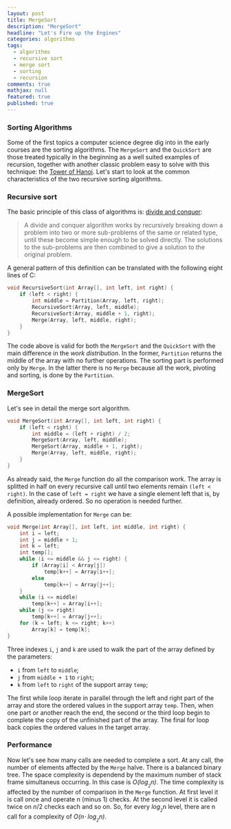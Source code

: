 ```yaml
---
layout: post
title: MergeSort
description: "MergeSort"
headline: "Let's Fire up the Engines"
categories: algorithms
tags: 
  - algorithms
  - recursive sort
  - merge sort
  - sorting
  - recursion
comments: true
mathjax: null
featured: true
published: true
---
```

### Sorting Algorithms
Some of the first topics a computer science degree dig into in the early courses are the sorting algorithms. 
The `MergeSort` and the `QuickSort` are those treated typically in the beginning as a well suited examples of recursion, 
together with another classic problem easy to solve with this technique: 
the [Tower of Hanoi](https://en.wikipedia.org/wiki/Tower_of_Hanoi "Tower of Hanoi").
Let's start to look at the common characteristics of the two recursive sorting algorithms.

### Recursive sort
The basic principle of this class of algorithms is: 
[divide and conquer](https://en.wikipedia.org/wiki/Divide_and_conquer_algorithms "Divide and conquer"):
> A divide and conquer algorithm works by recursively breaking down a problem into two 
or more sub-problems of the same or related type, until these become simple enough to be 
solved directly. The solutions to the sub-problems are then combined to give a solution 
to the original problem.

A general pattern of this definition can be translated with the following eight lines of C:
```c
void RecursiveSort(int Array[], int left, int right) {
    if (left < right) {
        int middle = Partition(Array, left, right);
        RecursiveSort(Array, left, middle);
        RecursiveSort(Array, middle + 1, right);
        Merge(Array, left, middle, right);
    }
}
``` 
The code above is valid for both the `MergeSort` and the `QuickSort` with the main difference in the _work distribution_. 
In the former, `Partition` returns the middle of the array with no further operations. 
The sorting part is performed only by `Merge`. 
In the latter there is no `Merge` because all the work, pivoting and sorting, is done by the `Partition`.

### MergeSort
Let's see in detail the merge sort algorithm.
```c
void MergeSort(int Array[], int left, int right) {
    if (left < right) {
        int middle = (left + right) / 2;
        MergeSort(Array, left, middle);
        MergeSort(Array, middle + 1, right);
        Merge(Array, left, middle, right);
    }
}
```
As already said, the `Merge` function do all the comparison work. The array is splitted
in half on every recursive call until two elements remain `(left < right)`.
In the case of `left = right` we have a single element left that is, by definition, 
already ordered. So no operation is needed further.

A possible implementation for `Merge` can be:
```c
void Merge(int Array[], int left, int middle, int right) {
    int i = left;
    int j = middle + 1;
    int k = left;
    int temp[];
    while (i <= middle && j <= right) {
        if (Array[i] < Array[j])
            temp[k++] = Array[i++];
        else 
            temp[k++] = Array[j++];
    }
    while (i <= middle)
        temp[k++] = Array[i++];
    while (j <= right)
        temp[k++] = Array[j++];
    for (k = left; k <= right; k++)
        Array[k] = temp[k];
}
```
Three indexes `i`, `j` and `k` are used to walk the part of the array defined 
by the parameters:
* `i` from `left` to `middle`;
* `j` from `middle + 1` to `right`;
* `k` from `left` to `right` of the support array `temp`;

The first while loop iterate in parallel through the left and right part of the array
and store the ordered values in the support array `temp`. Then, when one part or 
another reach the end, the second or the third loop begin to complete the copy of the
unfinished part of the array. The final for loop back copies the ordered values
in the target array.

### Performance
Now let's see how many calls are needed to complete a sort. At any call, the number of 
elements affected by the `Merge` halve. There is a balanced binary tree.
The space complexity is dependend by the maximum number of stack frame simultaneus
occurring. In this case is  _O(*log*<sub>*<sub>2</sub>*</sub>n)_.
The time complexity is affected by the number of comparison in the `Merge` function.
At first level it is call once and operate n (minus 1) checks. At the second level
it is called twice on *n*/2 checks each and so on. So, for every 
*log*<sub>*<sub>2</sub>*</sub>n level, there are n call for a complexity of
_O(*n*⋅ *log*<sub>*<sub>2</sub>*</sub>n)_.
